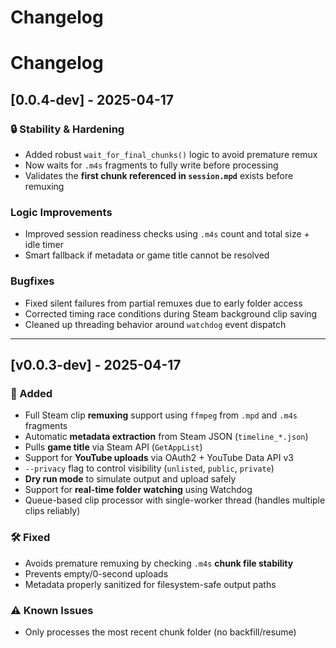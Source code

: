 # Changelog


# Changelog

## [0.0.4-dev] - 2025-04-17

### 🔒 Stability & Hardening
- Added robust `wait_for_final_chunks()` logic to avoid premature remux
- Now waits for `.m4s` fragments to fully write before processing
- Validates the **first chunk referenced in `session.mpd`** exists before remuxing

### Logic Improvements
- Improved session readiness checks using `.m4s` count and total size + idle timer
- Smart fallback if metadata or game title cannot be resolved

### Bugfixes
- Fixed silent failures from partial remuxes due to early folder access
- Corrected timing race conditions during Steam background clip saving
- Cleaned up threading behavior around `watchdog` event dispatch


---


## [v0.0.3-dev] - 2025-04-17

### 🚀 Added
- Full Steam clip **remuxing** support using `ffmpeg` from `.mpd` and `.m4s` fragments
- Automatic **metadata extraction** from Steam JSON (`timeline_*.json`)
- Pulls **game title** via Steam API (`GetAppList`)
- Support for **YouTube uploads** via OAuth2 + YouTube Data API v3
- `--privacy` flag to control visibility (`unlisted`, `public`, `private`)
- **Dry run mode** to simulate output and upload safely
- Support for **real-time folder watching** using Watchdog
- Queue-based clip processor with single-worker thread (handles multiple clips reliably)

### 🛠️ Fixed
- Avoids premature remuxing by checking `.m4s` **chunk file stability**
- Prevents empty/0-second uploads
- Metadata properly sanitized for filesystem-safe output paths

### ⚠️ Known Issues
- Only processes the most recent chunk folder (no backfill/resume)
